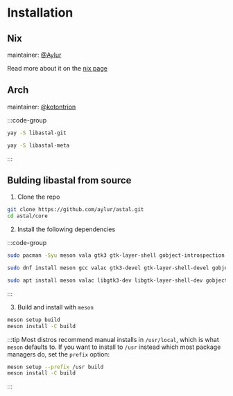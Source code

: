 # Installation

## Nix

maintainer: [@Aylur](https://github.com/Aylur)

Read more about it on the [nix page](./nix)

## Arch

maintainer: [@kotontrion](https://github.com/kotontrion)

:::code-group

```sh [Core Library]
yay -S libastal-git
```

```sh [Every Library]
yay -S libastal-meta
```

:::

## Bulding libastal from source

1. Clone the repo

```sh
git clone https://github.com/aylur/astal.git
cd astal/core
```

2. Install the following dependencies

:::code-group

```sh [<i class="devicon-archlinux-plain"></i> Arch]
sudo pacman -Syu meson vala gtk3 gtk-layer-shell gobject-introspection
```

```sh [<i class="devicon-fedora-plain"></i> Fedora]
sudo dnf install meson gcc valac gtk3-devel gtk-layer-shell-devel gobject-introspection-devel
```

```sh [<i class="devicon-ubuntu-plain"></i> Ubuntu]
sudo apt install meson valac libgtk3-dev libgtk-layer-shell-dev gobject-introspection
```

:::

3. Build and install with `meson`

```sh
meson setup build
meson install -C build
```

:::tip
Most distros recommend manual installs in `/usr/local`,
which is what `meson` defaults to. If you want to install to `/usr`
instead which most package managers do, set the `prefix` option:

```sh
meson setup --prefix /usr build
meson install -C build
```

:::

